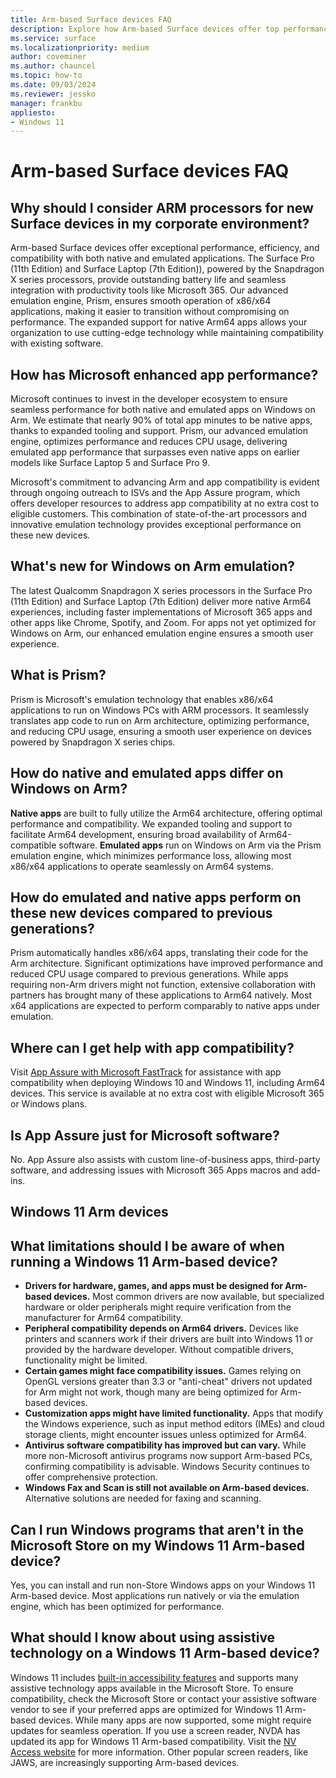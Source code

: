 ```yaml
---
title: Arm-based Surface devices FAQ
description: Explore how Arm-based Surface devices offer top performance, efficiency, and app compatibility for corporate environments.
ms.service: surface
ms.localizationpriority: medium
author: coveminer
ms.author: chauncel
ms.topic: how-to
ms.date: 09/03/2024
ms.reviewer: jessko
manager: frankbu
appliesto:
- Windows 11
---
```

# Arm-based Surface devices FAQ



## Why should I consider ARM processors for new Surface devices in my corporate environment?

Arm-based Surface devices offer exceptional performance, efficiency, and compatibility with both native and emulated applications. The Surface Pro (11th Edition) and Surface Laptop (7th Edition)), powered by the Snapdragon X series processors, provide outstanding battery life and seamless integration with productivity tools like Microsoft 365. Our advanced emulation engine, Prism, ensures smooth operation of x86/x64 applications, making it easier to transition without compromising on performance. The expanded support for native Arm64 apps allows your organization to use cutting-edge technology while maintaining compatibility with existing software.

## How has Microsoft enhanced app performance?

Microsoft continues to invest in the developer ecosystem to ensure seamless performance for both native and emulated apps on Windows on Arm. We estimate that nearly 90% of total app minutes to be native apps, thanks to expanded tooling and support. Prism, our advanced emulation engine, optimizes performance and reduces CPU usage, delivering emulated app performance that surpasses even native apps on earlier models like Surface Laptop 5 and Surface Pro 9.

Microsoft's commitment to advancing Arm and app compatibility is evident through ongoing outreach to ISVs and the App Assure program, which offers developer resources to address app compatibility at no extra cost to eligible customers. This combination of state-of-the-art processors and innovative emulation technology provides exceptional performance on these new devices.

## What's new for Windows on Arm emulation? 

The latest Qualcomm Snapdragon X series processors in the Surface Pro (11th Edition) and Surface Laptop (7th Edition) deliver more native Arm64 experiences, including faster implementations of Microsoft 365 apps and other apps like Chrome, Spotify, and Zoom. For apps not yet optimized for Windows on Arm, our enhanced emulation engine ensures a smooth user experience.

## What is Prism?

Prism is Microsoft's emulation technology that enables x86/x64 applications to run on Windows PCs with ARM processors. It seamlessly translates app code to run on Arm architecture, optimizing performance, and reducing CPU usage, ensuring a smooth user experience on devices powered by Snapdragon X series chips.

## How do native and emulated apps differ on Windows on Arm?

**Native apps** are built to fully utilize the Arm64 architecture, offering optimal performance and compatibility. We expanded tooling and support to facilitate Arm64 development, ensuring broad availability of Arm64-compatible software.
**Emulated apps** run on Windows on Arm via the Prism emulation engine, which minimizes performance loss, allowing most x86/x64 applications to operate seamlessly on Arm64 systems.

## How do emulated and native apps perform on these new devices compared to previous generations?

Prism automatically handles x86/x64 apps, translating their code for the Arm architecture. Significant optimizations have improved performance and reduced CPU usage compared to previous generations. While apps requiring non-Arm drivers might not function, extensive collaboration with partners has brought many of these applications to Arm64 natively. Most x64 applications are expected to perform comparably to native apps under emulation.

## Where can I get help with app compatibility?

Visit [App Assure with Microsoft FastTrack](https://www.microsoft.com/fasttrack/microsoft-365/app-assure) for assistance with app compatibility when deploying Windows 10 and Windows 11, including Arm64 devices. This service is available at no extra cost with eligible Microsoft 365 or Windows plans.

## Is App Assure just for Microsoft software?

No. App Assure also assists with custom line-of-business apps, third-party software, and addressing issues with Microsoft 365 Apps macros and add-ins.

## Windows 11 Arm devices

## What limitations should I be aware of when running a Windows 11 Arm-based device?

- **Drivers for hardware, games, and apps must be designed for Arm-based devices.** Most common drivers are now available, but specialized hardware or older peripherals might require verification from the manufacturer for Arm64 compatibility.
- **Peripheral compatibility depends on Arm64 drivers.** Devices like printers and scanners work if their drivers are built into Windows 11 or provided by the hardware developer. Without compatible drivers, functionality might be limited.
- **Certain games might face compatibility issues.** Games relying on OpenGL versions greater than 3.3 or "anti-cheat" drivers not updated for Arm might not work, though many are being optimized for Arm-based devices.
- **Customization apps might have limited functionality.** Apps that modify the Windows experience, such as input method editors (IMEs) and cloud storage clients, might encounter issues unless optimized for Arm64.
- **Antivirus software compatibility has improved but can vary.** While more non-Microsoft antivirus programs now support Arm-based PCs, confirming compatibility is advisable. Windows Security continues to offer comprehensive protection.
- **Windows Fax and Scan is still not available on Arm-based devices.** Alternative solutions are needed for faxing and scanning.

## Can I run Windows programs that aren't in the Microsoft Store on my Windows 11 Arm-based device?

Yes, you can install and run non-Store Windows apps on your Windows 11 Arm-based device. Most applications run natively or via the emulation engine, which has been optimized for performance.

## What should I know about using assistive technology on a Windows 11 Arm-based device?

Windows 11 includes [built-in accessibility features](https://www.microsoft.com/Accessibility/windows) and supports many assistive technology apps available in the Microsoft Store. To ensure compatibility, check the Microsoft Store or contact your assistive software vendor to see if your preferred apps are optimized for Windows 11 Arm-based devices. While many apps are now supported, some might require updates for seamless operation.
If you use a screen reader, NVDA has updated its app for Windows 11 Arm-based compatibility. Visit the [NV Access website](https://go.microsoft.com/fwlink/?linkid=867679) for more information. Other popular screen readers, like JAWS, are increasingly supporting Arm-based devices.
